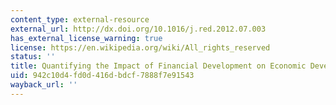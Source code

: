 ```yaml
---
content_type: external-resource
external_url: http://dx.doi.org/10.1016/j.red.2012.07.003
has_external_license_warning: true
license: https://en.wikipedia.org/wiki/All_rights_reserved
status: ''
title: Quantifying the Impact of Financial Development on Economic Development
uid: 942c10d4-fd0d-416d-bdcf-7888f7e91543
wayback_url: ''
---
```

